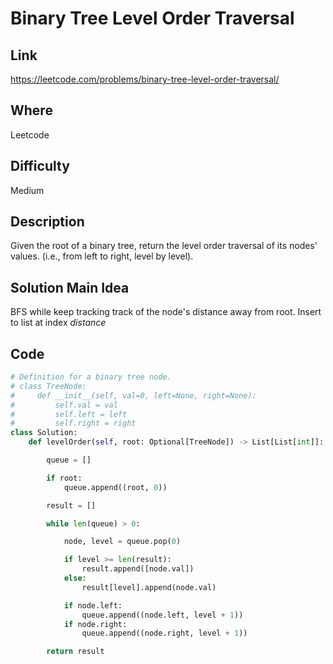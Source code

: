 # Binary Tree Level Order Traversal

## Link

https://leetcode.com/problems/binary-tree-level-order-traversal/

## Where

Leetcode

## Difficulty

Medium

## Description

Given the root of a binary tree, return the level order traversal of its nodes' values. (i.e., from left to right, level by level).

## Solution Main Idea

BFS while keep tracking track of the node's distance away from root. Insert to list at index $distance$


## Code

```python
# Definition for a binary tree node.
# class TreeNode:
#     def __init__(self, val=0, left=None, right=None):
#         self.val = val
#         self.left = left
#         self.right = right
class Solution:
    def levelOrder(self, root: Optional[TreeNode]) -> List[List[int]]:

        queue = []

        if root:
            queue.append((root, 0))

        result = []

        while len(queue) > 0:

            node, level = queue.pop(0)

            if level >= len(result):
                result.append([node.val])
            else:
                result[level].append(node.val)

            if node.left:
                queue.append((node.left, level + 1))
            if node.right:
                queue.append((node.right, level + 1))

        return result

```
